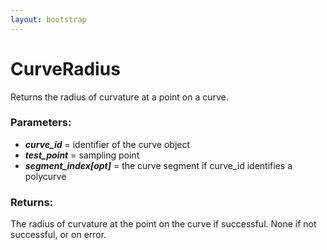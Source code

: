 ```yaml
---
layout: bootstrap
---
```


# CurveRadius

Returns the radius of curvature at a point on a curve.
          

### Parameters:

- ***curve_id*** = identifier of the curve object
- ***test_point*** = sampling point
- ***segment_index[opt]*** = the curve segment if curve_id identifies a polycurve
        

### Returns:


The radius of curvature at the point on the curve if successful.
None if not successful, or on error.
        


